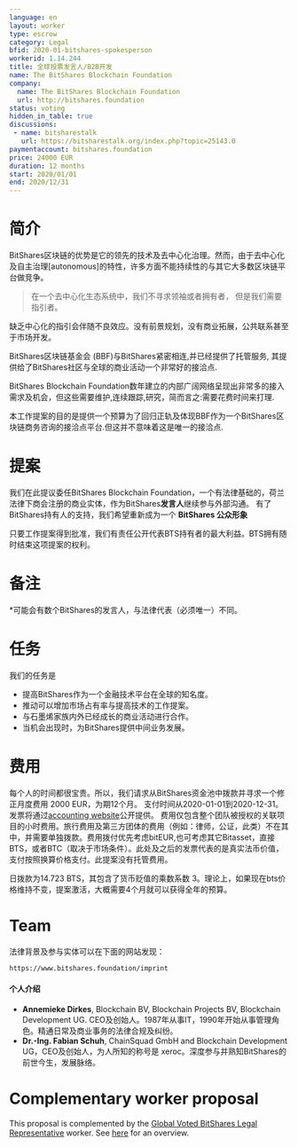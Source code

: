 ```yaml
---
language: en
layout: worker
type: escrow
category: Legal
bfid: 2020-01-bitshares-spokesperson
workerid: 1.14.244
title: 全球投票发言人/B2B开发
name: The BitShares Blockchain Foundation
company:
  name: The BitShares Blockchain Foundation
  url: http://bitshares.foundation
status: voting
hidden_in_table: true
discussions:
 - name: bitsharestalk
   url: https://bitsharestalk.org/index.php?topic=25143.0
paymentaccount: bitshares.foundation
price: 24000 EUR
duration: 12 months
start: 2020/01/01
end: 2020/12/31
---
```


# 简介

BitShares区块链的优势是它的领先的技术及去中心化治理。然而，由于去中心化及自主治理[autonomous]的特性，许多方面不能持续性的与其它大多数区块链平台做竞争。

> 在一个去中心化生态系统中，我们不寻求领袖或者拥有者，
> 但是我们需要指引者。

缺乏中心化的指引会伴随不良效应。没有前景规划，没有商业拓展，公共联系甚至于市场开发。

BitShares区块链基金会 (BBF)与BitShares紧密相连,并已经提供了托管服务, 其提供给了BitShares社区与全球的商业活动一个非常好的接洽点.

BitShares Blockchain Foundation数年建立的内部广阔网络呈现出非常多的接入需求及机会，但这些需要维护,连续跟踪,研究，简而言之:需要花费时间来打理.

本工作提案的目的是提供一个预算为了回归正轨及体现BBF作为一个BitShares区块链商务咨询的接洽点平台.但这并不意味着这是唯一的接洽点.

# 提案

我们在此提议委任BitShares Blockchain Foundation，一个有法律基础的，荷兰法律下商会注册的商业实体，作为BitShares**发言人**继续参与外部沟通。
有了BitShares持有人的支持，我们希望重新成为一个
**BitShares 公众形象**

只要工作提案得到批准，我们有责任公开代表BTS持有者的最大利益。BTS拥有随时结束这项提案的权利。

# 备注

*可能会有数个BitShares的发言人，与法律代表（必须唯一）不同。

# 任务


我们的任务是

* 提高BitShares作为一个金融技术平台在全球的知名度。
* 推动可以增加市场占有率与提高技术的工作提案。
* 与石墨烯家族内外已经成长的商业活动进行合作。
* 当机会出现时，为BitShares提供中间业务发展。

# 费用

每个人的时间都很宝贵。所以，我们请求从BitShares资金池中拨款并寻求一个修正月度费用 2000 EUR，为期12个月。
支付时间从2020-01-01到2020-12-31。发票将通过[accounting website](https://workers.bitshares.foundation/)公开提供。
费用仅包含整个团队被授权的关联项目的小时费用。旅行费用及第三方团体的费用（例如：律师，公证，此类）不在其中，并需要单独拨款。费用拨付优先考虑bitEUR,也可考虑其它Bitasset，直接BTS，或者BTC（取决于市场条件）。此处及之后的发票代表的是真实法币价值，支付按照换算价格支付。此提案没有托管费用。

日拨款为14.723 BTS，其包含了货币贬值的乘数系数 3。理论上，如果现在bts价格维持不变，提案激活，大概需要4个月就可以获得全年的预算。
# Team

法律背景及参与实体可以在下面的网站发现：

    https://www.bitshares.foundation/imprint

#### 个人介绍

- **Annemieke Dirkes**, Blockchain BV, Blockchain Projects BV, Blockchain Development UG. CEO及创始人。1987年从事IT，1990年开始从事管理角色。精通日常及商业事务的法律合规及纠纷。
- **Dr.-Ing. Fabian Schuh**, ChainSquad GmbH and Blockchain Development UG，CEO及创始人，为人所知的称号是 xeroc。深度参与并熟知BitShares的前世今生，发展脉络。

# Complementary worker proposal

This proposal is complemented by the [Global Voted BitShares Legal Representative](/workers/2020-01-bitshares-legal-representative) worker. See [here](/workers/2020-01-spokesperson-and-legal-representative) for an overview.

